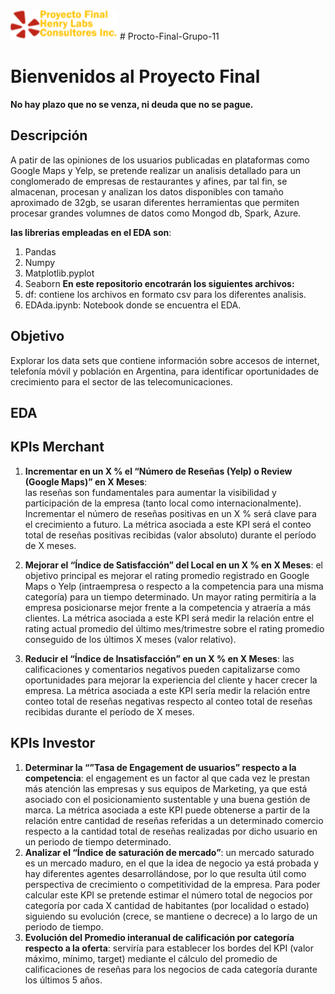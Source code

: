 <img src="src\images\logopeq1.png" width="171" height="47">
# Procto-Final-Grupo-11

# Bienvenidos al Proyecto Final
**No hay plazo que no se venza, ni deuda que no se pague.**
## Descripción
A patir de las opiniones de los usuarios publicadas en plataformas como Google Maps y Yelp, se pretende realizar un analisis detallado para un conglomerado de empresas de restaurantes y afines, par tal fin, se almacenan, procesan y analizan los datos disponibles con tamaño aproximado de 32gb, se usaran diferentes herramientas que permiten procesar grandes volumnes de datos como Mongod db, Spark, Azure.

**las librerias empleadas en el EDA son**:
1. Pandas
2. Numpy
3. Matplotlib.pyplot
4. Seaborn
**En este repositorio encotrarán los siguientes archivos:**
1. df: contiene los archivos en formato csv para los diferentes analisis.
2. EDAda.ipynb: Notebook donde se encuentra el EDA.
   
## Objetivo
Explorar los data sets que contiene información sobre accesos de internet, telefonía móvil y población en Argentina, para identificar oportunidades de crecimiento para el sector de las telecomunicaciones.
## EDA

## KPIs Merchant
1. **Incrementar en un X % el “Número de Reseñas (Yelp) o Review (Google Maps)” en X Meses**:   
   las reseñas son fundamentales para aumentar la visibilidad y participación de la
   empresa (tanto local como internacionalmente). Incrementar el número de reseñas positivas
   en un X % será clave para el crecimiento a futuro. La métrica asociada a este KPI será el
   conteo total de reseñas positivas recibidas (valor absoluto) durante el período de X meses.

2. **Mejorar el “Índice de Satisfacción” del Local en un X % en X Meses**: el objetivo
   principal es mejorar el rating promedio registrado en Google Maps o Yelp (intraempresa o
   respecto a la competencia para una misma categoría) para un tiempo determinado. Un
   mayor rating permitiría a la empresa posicionarse mejor frente a la competencia y atraería a
   más clientes. La métrica asociada a este KPI será medir la relación entre el rating actual
   promedio del último mes/trimestre sobre el rating promedio conseguido de los últimos X
   meses (valor relativo).
3. **Reducir el “Índice de Insatisfacción” en un X % en X Meses**: las calificaciones y
   comentarios negativos pueden capitalizarse como oportunidades para mejorar la
   experiencia del cliente y hacer crecer la empresa. La métrica asociada a este KPI sería
   medir la relación entre conteo total de reseñas negativas respecto al conteo total de reseñas
   recibidas durante el período de X meses.
## KPIs Investor
1. **Determinar la “”Tasa de Engagement de usuarios” respecto a la competencia**: el
   engagement es un factor al que cada vez le prestan más atención las empresas y sus
   equipos de Marketing, ya que está asociado con el posicionamiento sustentable y una
   buena gestión de marca. La métrica asociada a este KPI puede obtenerse a partir de la
   relación entre cantidad de reseñas referidas a un determinado comercio respecto a la
   cantidad total de reseñas realizadas por dicho usuario en un periodo de tiempo
   determinado.
2. **Analizar el “Índice de saturación de mercado”**: un mercado saturado es un
   mercado maduro, en el que la idea de negocio ya está probada y hay diferentes agentes
   desarrollándose, por lo que resulta útil como perspectiva de crecimiento o competitividad de
   la empresa. Para poder calcular este KPI se pretende estimar el número total de negocios
   por categoría por cada X cantidad de habitantes (por localidad o estado) siguiendo su
   evolución (crece, se mantiene o decrece) a lo largo de un periodo de tiempo.
3. **Evolución del Promedio interanual de calificación por categoría respecto a la oferta**:
   serviría para establecer los bordes del KPI (valor máximo, mínimo, target) mediante el
   cálculo del promedio de calificaciones de reseñas para los negocios de cada categoría
   durante los últimos 5 años.


